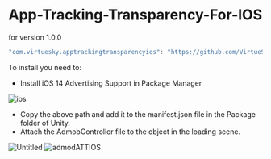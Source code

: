 # App-Tracking-Transparency-For-IOS

for version 1.0.0
```csharp
"com.virtuesky.apptrackingtransparencyios": "https://github.com/VirtueSky/app-tracking-transparency-for-ios.git#1.0.0",
```

To install you need to: 
- Install iOS 14 Advertising Support in Package Manager

![ios](https://user-images.githubusercontent.com/56286032/216748044-8e84f721-cd9f-48b5-bfe1-aeabac8fd2a1.png)

- Copy the above path and add it to the manifest.json file in the Package folder of Unity.
- Attach the AdmobController file to the object in the loading scene.

![Untitled](https://user-images.githubusercontent.com/56286032/216746398-30dac19c-2a35-443b-ac4d-e10ca7114ae0.png)
![admodATTIOS](https://user-images.githubusercontent.com/56286032/216746342-66face7b-4d1f-4e39-8e32-be860568c3f2.png)

